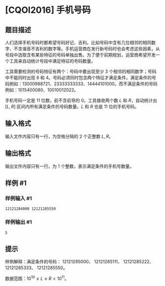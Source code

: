 # [CQOI2016] 手机号码

## 题目描述

人们选择手机号码时都希望号码好记、吉利。比如号码中含有几位相邻的相同数字、不含谐音不吉利的数字等。手机运营商在发行新号码时也会考虑这些因素，从号段中选取含有某些特征的号码单独出售。为了便于前期规划，运营商希望开发一个工具来自动统计号段中满足特征的号码数量。

工具需要检测的号码特征有两个：号码中要出现至少 $3$ 个相邻的相同数字；号码中不能同时出现 $8$ 和 $4$。号码必须同时包含两个特征才满足条件。满足条件的号码例如：13000988721、23333333333、14444101000。而不满足条件的号码例如：1015400080、10010012022。

手机号码一定是 $11$ 位数，前不含前导的 $0$。工具接收两个数 $L$ 和 $R$，自动统计出 $[L,R]$ 区间内所有满足条件的号码数量。$L$ 和 $R$ 也是 $11$ 位的手机号码。

## 输入格式

输入文件内容只有一行，为空格分隔的 $2$ 个正整数 $L,R$。

## 输出格式

输出文件内容只有一行，为 $1$ 个整数，表示满足条件的手机号数量。

## 样例 #1

### 样例输入 #1

```
12121284000 12121285550
```

### 样例输出 #1

```
5
```

## 提示

样例解释：满足条件的号码： 12121285000、 12121285111、 12121285222、 12121285333、 12121285550。

数据范围：$10^{10}\leq L\leq R<10^{11}$。